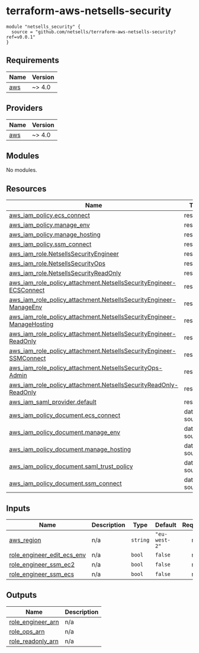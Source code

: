 # terraform-aws-netsells-security

```
module "netsells_security" {
  source = "github.com/netsells/terraform-aws-netsells-security?ref=v0.0.1"
}
```

## Requirements

| Name | Version |
|------|---------|
| <a name="requirement_aws"></a> [aws](#requirement\_aws) | ~> 4.0 |

## Providers

| Name | Version |
|------|---------|
| <a name="provider_aws"></a> [aws](#provider\_aws) | ~> 4.0 |

## Modules

No modules.

## Resources

| Name | Type |
|------|------|
| [aws_iam_policy.ecs_connect](https://registry.terraform.io/providers/hashicorp/aws/latest/docs/resources/iam_policy) | resource |
| [aws_iam_policy.manage_env](https://registry.terraform.io/providers/hashicorp/aws/latest/docs/resources/iam_policy) | resource |
| [aws_iam_policy.manage_hosting](https://registry.terraform.io/providers/hashicorp/aws/latest/docs/resources/iam_policy) | resource |
| [aws_iam_policy.ssm_connect](https://registry.terraform.io/providers/hashicorp/aws/latest/docs/resources/iam_policy) | resource |
| [aws_iam_role.NetsellsSecurityEngineer](https://registry.terraform.io/providers/hashicorp/aws/latest/docs/resources/iam_role) | resource |
| [aws_iam_role.NetsellsSecurityOps](https://registry.terraform.io/providers/hashicorp/aws/latest/docs/resources/iam_role) | resource |
| [aws_iam_role.NetsellsSecurityReadOnly](https://registry.terraform.io/providers/hashicorp/aws/latest/docs/resources/iam_role) | resource |
| [aws_iam_role_policy_attachment.NetsellsSecurityEngineer-ECSConnect](https://registry.terraform.io/providers/hashicorp/aws/latest/docs/resources/iam_role_policy_attachment) | resource |
| [aws_iam_role_policy_attachment.NetsellsSecurityEngineer-ManageEnv](https://registry.terraform.io/providers/hashicorp/aws/latest/docs/resources/iam_role_policy_attachment) | resource |
| [aws_iam_role_policy_attachment.NetsellsSecurityEngineer-ManageHosting](https://registry.terraform.io/providers/hashicorp/aws/latest/docs/resources/iam_role_policy_attachment) | resource |
| [aws_iam_role_policy_attachment.NetsellsSecurityEngineer-ReadOnly](https://registry.terraform.io/providers/hashicorp/aws/latest/docs/resources/iam_role_policy_attachment) | resource |
| [aws_iam_role_policy_attachment.NetsellsSecurityEngineer-SSMConnect](https://registry.terraform.io/providers/hashicorp/aws/latest/docs/resources/iam_role_policy_attachment) | resource |
| [aws_iam_role_policy_attachment.NetsellsSecurityOps-Admin](https://registry.terraform.io/providers/hashicorp/aws/latest/docs/resources/iam_role_policy_attachment) | resource |
| [aws_iam_role_policy_attachment.NetsellsSecurityReadOnly-ReadOnly](https://registry.terraform.io/providers/hashicorp/aws/latest/docs/resources/iam_role_policy_attachment) | resource |
| [aws_iam_saml_provider.default](https://registry.terraform.io/providers/hashicorp/aws/latest/docs/resources/iam_saml_provider) | resource |
| [aws_iam_policy_document.ecs_connect](https://registry.terraform.io/providers/hashicorp/aws/latest/docs/data-sources/iam_policy_document) | data source |
| [aws_iam_policy_document.manage_env](https://registry.terraform.io/providers/hashicorp/aws/latest/docs/data-sources/iam_policy_document) | data source |
| [aws_iam_policy_document.manage_hosting](https://registry.terraform.io/providers/hashicorp/aws/latest/docs/data-sources/iam_policy_document) | data source |
| [aws_iam_policy_document.saml_trust_policy](https://registry.terraform.io/providers/hashicorp/aws/latest/docs/data-sources/iam_policy_document) | data source |
| [aws_iam_policy_document.ssm_connect](https://registry.terraform.io/providers/hashicorp/aws/latest/docs/data-sources/iam_policy_document) | data source |

## Inputs

| Name | Description | Type | Default | Required |
|------|-------------|------|---------|:--------:|
| <a name="input_aws_region"></a> [aws\_region](#input\_aws\_region) | n/a | `string` | `"eu-west-2"` | no |
| <a name="input_role_engineer_edit_ecs_env"></a> [role\_engineer\_edit\_ecs\_env](#input\_role\_engineer\_edit\_ecs\_env) | n/a | `bool` | `false` | no |
| <a name="input_role_engineer_ssm_ec2"></a> [role\_engineer\_ssm\_ec2](#input\_role\_engineer\_ssm\_ec2) | n/a | `bool` | `false` | no |
| <a name="input_role_engineer_ssm_ecs"></a> [role\_engineer\_ssm\_ecs](#input\_role\_engineer\_ssm\_ecs) | n/a | `bool` | `false` | no |

## Outputs

| Name | Description |
|------|-------------|
| <a name="output_role_engineer_arn"></a> [role\_engineer\_arn](#output\_role\_engineer\_arn) | n/a |
| <a name="output_role_ops_arn"></a> [role\_ops\_arn](#output\_role\_ops\_arn) | n/a |
| <a name="output_role_readonly_arn"></a> [role\_readonly\_arn](#output\_role\_readonly\_arn) | n/a |
